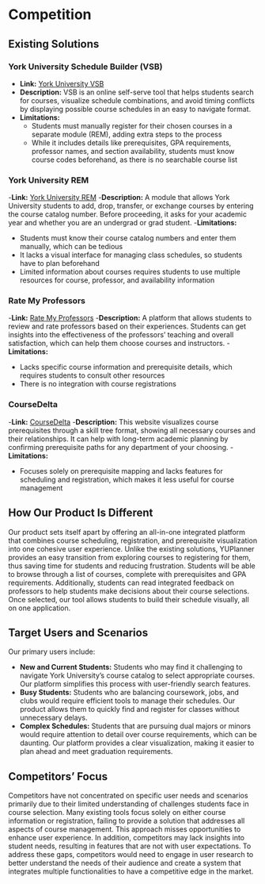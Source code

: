 # Competition

## Existing Solutions

### York University Schedule Builder (VSB) 
- **Link:** [York University VSB](https://registrar.yorku.ca/enrol/guide/vsb)
- **Description:** VSB is an online self-serve tool that helps students search for courses, visualize schedule combinations, and avoid timing conflicts by displaying possible course schedules in an easy to navigate format.
- **Limitations:** 
  - Students must manually register for their chosen courses in a separate module (REM), adding extra steps to the process
  - While it includes details like prerequisites, GPA requirements, professor names, and section availability, students 
    must know course codes beforehand, as there is no searchable course list

### York University REM 
-**Link:** [York University REM](https://wrem.sis.yorku.ca/Apps/WebObjects/REM.woa/wa/DirectAction/rem)
-**Description:** A module that allows York University students to add, drop, transfer, or exchange courses by entering the course catalog number. Before proceeding, it asks for your academic year and whether you are an undergrad or grad student.
-**Limitations:** 
  - Students must know their course catalog numbers and enter them manually, which can be tedious
  - It lacks a visual interface for managing class schedules, so students have to plan beforehand
  - Limited information about courses requires students to use multiple resources for course, professor, and 
    availability information

### Rate My Professors
-**Link:** [Rate My Professors](https://www.ratemyprofessors.com/)
-**Description:** A platform that allows students to review and rate professors based on their experiences. Students can get insights into the effectiveness of the professors’ teaching and overall satisfaction, which can help them choose courses and instructors. 
-**Limitations:**
  - Lacks specific course information and prerequisite details, which requires students to consult other resources
  - There is no integration with course registrations

### CourseDelta
-**Link:** [CourseDelta](https://coursedelta.yorku.dev/)
-**Description:** This website visualizes course prerequisites through a skill tree format, showing all necessary courses and their relationships. It can help with long-term academic planning by confirming prerequisite paths for any department of your choosing.
-**Limitations:**
  - Focuses solely on prerequisite mapping and lacks features for scheduling and registration, which makes it less 
    useful for course management

## How Our Product Is Different
Our product sets itself apart by offering an all-in-one integrated platform that combines course scheduling, registration, and prerequisite visualization into one cohesive user experience. Unlike the existing solutions, YUPlanner provides an easy transition from exploring courses to registering for them, thus saving time for students and reducing frustration. Students will be able to browse through a list of courses, complete with prerequisites and GPA requirements. Additionally, students can read integrated feedback on professors to help students make decisions about their course selections. Once selected, our tool allows students to build their schedule visually, all on one application.

## Target Users and Scenarios
Our primary users include:
  - **New and Current Students:** Students who may find it challenging to navigate York University’s course catalog to select appropriate courses. Our platform simplifies this process with user-friendly search features.
  - **Busy Students:** Students who are balancing coursework, jobs, and clubs would require efficient tools to manage their schedules. Our product allows them to quickly find and register for classes without unnecessary delays.
  - **Complex Schedules:** Students that are pursuing dual majors or minors would require attention to detail over course requirements, which can be daunting. Our platform provides a clear visualization, making it easier to plan ahead and meet graduation requirements.

## Competitors’ Focus
Competitors have not concentrated on specific user needs and scenarios primarily due to their limited understanding of challenges students face in course selection. Many existing tools focus solely on either course information or registration, failing to provide a solution that addresses all aspects of course management. This approach misses opportunities to enhance user experience. In addition, competitors may lack insights into student needs, resulting in features that are not with user expectations. To address these gaps, competitors would need to engage in user research to better understand the needs of their audience and create a system that integrates multiple functionalities to have a competitive edge in the market.


